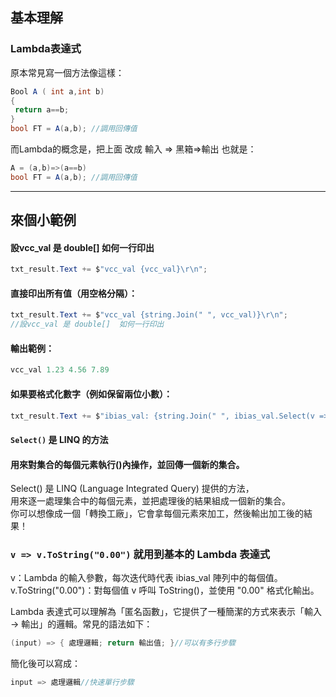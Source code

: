 ## 基本理解
### Lambda表達式  

原本常見寫一個方法像這樣：
```csharp
Bool A ( int a,int b)
{
 return a==b;
}
bool FT = A(a,b); //調用回傳值
```
而Lambda的概念是，把上面 改成 輸入 => 黑箱=>輸出
也就是：
```csharp
A = (a,b)=>(a==b)
bool FT = A(a,b); //調用回傳值
```

---

## 來個小範例
#### 設vcc_val 是 double[]  如何一行印出
```csharp
txt_result.Text += $"vcc_val {vcc_val}\r\n";
```
#### 直接印出所有值（用空格分隔）：
```csharp
txt_result.Text += $"vcc_val {string.Join(" ", vcc_val)}\r\n";
//設vcc_val 是 double[]  如何一行印出
```
#### 輸出範例：
```csharp
vcc_val 1.23 4.56 7.89
```

#### 如果要格式化數字（例如保留兩位小數）：
```csharp
txt_result.Text += $"ibias_val: {string.Join(" ", ibias_val.Select(v => v.ToString("0.00")))}\r\n";
```
#### `Select()` 是 LINQ 的方法  
#### 用來對集合的每個元素執行()內操作，並回傳一個新的集合。  
Select() 是 LINQ (Language Integrated Query) 提供的方法，  
用來逐一處理集合中的每個元素，並把處理後的結果組成一個新的集合。  
你可以想像成一個「轉換工廠」，它會拿每個元素來加工，然後輸出加工後的結果！


### `v => v.ToString("0.00")`  就用到基本的 Lambda 表達式
v：Lambda 的輸入參數，每次迭代時代表 ibias_val 陣列中的每個值。  
v.ToString("0.00")：對每個值 v 呼叫 ToString()，並使用 "0.00" 格式化輸出。  

Lambda 表達式可以理解為「匿名函數」，它提供了一種簡潔的方式來表示「輸入 → 輸出」的邏輯。常見的語法如下：
```csharp
(input) => { 處理邏輯; return 輸出值; }//可以有多行步驟
```
簡化後可以寫成：  
```csharp
input => 處理邏輯//快速單行步驟
```
